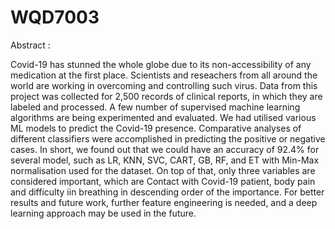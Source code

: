 # WQD7003

Abstract : 

Covid-19 has stunned the whole globe due to its non-accessibility of any medication at the first place. Scientists and reseachers from all around the world are working in overcoming and controlling such virus. Data from this project was collected for 2,500 records of clinical reports, in which they are labeled and processed. A few number of supervised machine learning algorithms are being experimented and evaluated. We had utilised various ML models to predict the Covid-19 presence. Comparative analyses of different classifiers were accomplished in predicting the positive or negative cases. In short, we found out that we could have an accuracy of 92.4% for several model, such as LR, KNN, SVC, CART, GB, RF, and ET with Min-Max normalisation used for the dataset. On top of that, only three variables are considered important, which are Contact with Covid-19 patient, body pain and difficulty iin breathing in descending order of the importance. For better results and future work, further feature engineering is needed, and a deep learning approach may be used in the future.
